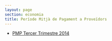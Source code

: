 ```yaml
---
layout: page
section: economia
title: Període Mitjà de Pagament a Proveïdors
---
```


* [PMP Tercer Trimestre 2014](/pdf/hisenda/pmp/pmp-tercer-trimestre-2014.pdf)
